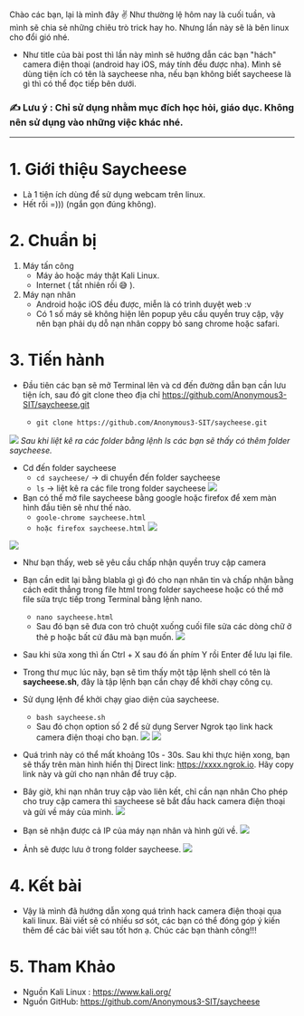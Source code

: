 Chào các bạn, lại là mình đây :v:  Như thường lệ hôm nay là cuối tuần, và mình sẽ chia sẻ những chiêu trò trick hay ho. Nhưng lần này sẽ là bên linux cho đổi gió nhé.
- Như title của bài post thì lần này mình sẽ hướng dẫn các bạn "hách" camera điện thoại (android hay iOS, máy tính đều được nha). Mình sẽ dùng tiện ích có tên là saycheese nha, nếu bạn không biết saycheese là gì thì có thể đọc tiếp bên dưới.
###      :writing_hand: **Lưu ý :** Chỉ sử dụng nhằm mục đích học hỏi, giáo dục. Không nên sử dụng vào những việc khác nhé. 

-----
# 1. Giới thiệu Saycheese
*  Là 1 tiện ích dùng để sử dụng webcam trên linux.
*  Hết rồi  =))) (ngắn gọn đúng không).
# 2. Chuẩn bị
1. Máy tấn công
    - Máy ảo hoặc máy thật Kali Linux.
    - Internet ( tất nhiên rồi :sweat_smile: ).
2. Máy nạn nhân
    - Android hoặc iOS đều được, miễn là có trình duyệt web :v
    - Có 1 số máy sẽ không hiện lên popup yêu cầu quyền truy cập, vậy nên bạn phải dụ dỗ nạn nhân coppy bỏ sang chrome hoặc safari.
# 3. Tiến hành
- Đầu tiên các bạn sẽ mở Terminal lên và cd đến đường dẫn bạn cần lưu tiện ích, sau đó git clone theo địa chỉ https://github.com/Anonymous3-SIT/saycheese.git

    - `git clone https://github.com/Anonymous3-SIT/saycheese.git`

 ![](https://images.viblo.asia/ebc2995d-0bb5-48c0-874d-0958f13a73e0.png) 
 *Sau khi liệt kê ra các folder bằng lệnh ls các bạn sẽ thấy có thêm folder saycheese.*
- Cd đến folder saycheese
    - `cd saycheese/` -> di chuyển đến folder saycheese
    - `ls` -> liệt kê ra các file trong folder saycheese
![](https://images.viblo.asia/77a2f99e-34e1-4505-acc3-2dcf2708cf42.png)
- Bạn có thể mở file saycheese bằng google hoặc firefox để xem màn hình đầu tiên sẽ như thế nào.
    - `goole-chrome saycheese.html `
    - `hoặc firefox saycheese.html`
![](https://images.viblo.asia/04901b05-b60a-400d-9050-9f709d72d29c.png)

![](https://images.viblo.asia/e7c34f6c-cea1-4fa5-b28b-9838ae29d4ce.png)
- Như bạn thấy, web sẽ yêu cầu chấp nhận quyền truy cập camera
- Bạn cần edit lại bằng blabla gì gì đó cho nạn nhân tin và chấp nhận bằng cách edit thẳng trong file html trong folder saycheese hoặc có thể mở file sửa trực tiếp trong Terminal bằng lệnh nano.
    - `nano saycheese.html`
    - Sau đó bạn sẽ đưa con trỏ chuột xuống cuối file sửa các dòng chữ  ở thẻ p hoặc bất cứ đâu mà bạn muốn.
![](https://images.viblo.asia/a85f95c0-5bdb-421b-9320-c78d54a1d510.png)
- Sau khi sửa xong thì ấn Ctrl + X sau đó ấn phím Y rồi Enter để lưu lại file.

- Trong thư mục lúc nãy, bạn sẽ tìm thấy một tập lệnh shell có tên là **saycheese.sh**, đây là tập lệnh bạn cần chạy để khởi chạy công cụ. 
- Sử dụng lệnh  để khởi chạy giao diện của saycheese.
    - `bash saycheese.sh`
    - Sau đó chọn option số 2 để sử dụng Server Ngrok tạo link hack camera điện thoại cho bạn.
![](https://images.viblo.asia/8174a364-18d0-4d6e-9805-8746380ad6ff.png)
![](https://images.viblo.asia/077d40ef-fbcd-4fc7-9cae-1e1cfab73cfa.png)
- Quá trình này có thể mất khoảng 10s - 30s. Sau khi thực hiện xong, bạn sẽ thấy trên màn hình hiển thị Direct link: https://xxxx.ngrok.io. Hãy copy link này và gửi cho nạn nhân để truy cập.

- Bây giờ, khi nạn nhân truy cập vào liên kết, chỉ cần nạn nhân Cho phép cho truy cập camera thì saycheese sẽ bắt đầu hack camera điện thoại và gửi về máy của mình.
![](https://images.viblo.asia/29eacb79-5c69-4006-b2d2-86d49028c5b9.jpg)
- Bạn sẽ nhận được cả IP của máy nạn nhân và hình gửi về.
![](https://images.viblo.asia/0692e2f7-5af7-4a48-bcf6-f0cf368acfba.png)
- Ảnh sẽ được lưu ở trong folder saycheese.
![](https://images.viblo.asia/85f95b27-5b4a-4353-bafd-e92df78a91c9.png)
# 4. Kết bài
- Vậy là mình đã hướng dẫn xong quá trình hack camera điện thoại qua kali linux. Bài viết sẽ có nhiều sơ sót, các bạn có thể đóng góp ý kiến thêm để các bài viết sau tốt hơn ạ.
Chúc các bạn thành công!!!
# 5. Tham Khảo
- Nguồn Kali Linux : https://www.kali.org/
- Nguồn GitHub: https://github.com/Anonymous3-SIT/saycheese